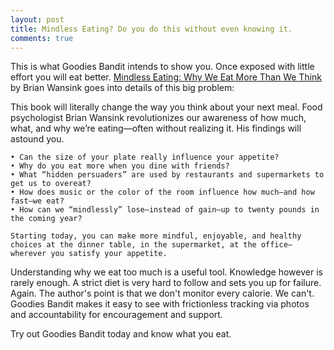 ```yaml
---
layout: post
title: Mindless Eating? Do you do this without even knowing it.
comments: true
---
```

<p>
    This is what Goodies Bandit intends to show you. Once exposed with little effort you will eat better. <a href="http://amzn.to/1tkwQcN">Mindless Eating: Why We Eat More Than We Think</a> by Brian Wansink goes into details of this big problem:
</p>
<p class="message">
    This book will literally change the way you think about your next meal. Food psychologist Brian Wansink revolutionizes our awareness of how much, what, and why we’re eating—often without realizing it. His findings will astound you.

    • Can the size of your plate really influence your appetite?
    • Why do you eat more when you dine with friends?
    • What “hidden persuaders” are used by restaurants and supermarkets to get us to overeat?
    • How does music or the color of the room influence how much—and how fast—we eat?
    • How can we “mindlessly” lose—instead of gain—up to twenty pounds in the coming year?

    Starting today, you can make more mindful, enjoyable, and healthy choices at the dinner table, in the supermarket, at the office—wherever you satisfy your appetite.
</p>
<p>
    Understanding why we eat too much is a useful tool. Knowledge however is rarely enough. A strict diet is very hard to follow and sets you up for failure. Again. The author's point is that we don't monitor every calorie. We can't. Goodies Bandit makes it easy to see with frictionless tracking via photos and accountability for encouragement and support.
</p>
<p>
    Try out Goodies Bandit today and know what you eat.
</p>